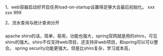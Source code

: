 ###
1、web容器启动好开启任务load-on-startup设置得足够大会最后初始化。
<servlet>
	<servlet-name>xxx</servlet-name>
	<servlet-class>xxx</servlet-class>
	<load-on-startup>999</load-on-startup>
</servlet>

2、流水查询与统计查询分开

###
apache shiro的话，简单，易用，功能也强大，spring官网就是用的shiro，可见shiro的强大。shiro不仅支持web项目，还支持非web项目，和spring可以可以整合。
spring security功能更强大，但是比shiro复杂，学习成本高，
